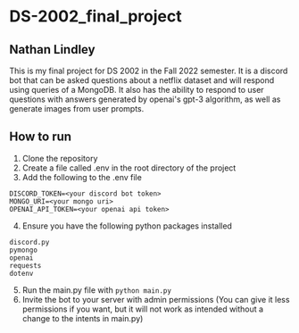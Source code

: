 # DS-2002_final_project
## Nathan Lindley

This is my final project for DS 2002 in the Fall 2022 semester. It is a discord bot that can be asked questions about a netflix dataset and will respond using queries of a MongoDB. It also has the ability to respond to user questions with answers generated by openai's gpt-3 algorithm, as well as generate images from user prompts.

## How to run
1. Clone the repository
2. Create a file called .env in the root directory of the project
3. Add the following to the .env file
```
DISCORD_TOKEN=<your discord bot token>
MONGO_URI=<your mongo uri>
OPENAI_API_TOKEN=<your openai api token>
```
4. Ensure you have the following python packages installed
```
discord.py
pymongo
openai
requests
dotenv
```
5. Run the main.py file with `python main.py`
6. Invite the bot to your server with admin permissions (You can give it less permissions if you want, but it will not work as intended without a change to the intents in main.py)